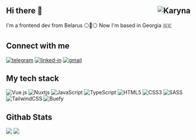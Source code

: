 ## Hi there 👋 <img src="https://visitcount.itsvg.in/api?id=karyna4k&label=Profile%20Views&color=0&icon=0&pretty=true" alt="Karyna" align=right />

I'm a frontend dev from Belarus ⚪🔴⚪
Now I'm based in Georgia 🇬🇪

## Connect with me

[<img alt="telegram" src="https://img.shields.io/badge/telegram-%232992d5.svg?&logo=telegram" />](https://t.me/kanasano/) [<img alt="linked-in" src="https://img.shields.io/badge/linkedin-%230077B5.svg?&logo=linkedin&logoColor=white" />](https://www.linkedin.com/in/karyna-kananovich/) [<img alt="gmail" src="https://img.shields.io/badge/gmail-%23D85140.svg?&logo=gmail&logoColor=white" />](mailto:karyna4k.dev@gmail.com)

## My tech stack

![Vue.js](https://img.shields.io/badge/vuejs-%2335495e.svg?style=for-the-badge&logo=vuedotjs&logoColor=%234FC08D) ![Nuxtjs](https://img.shields.io/badge/Nuxt-002E3B?style=for-the-badge&logo=nuxtdotjs&logoColor=#00DC82) ![JavaScript](https://img.shields.io/badge/javascript-%23323330.svg?style=for-the-badge&logo=javascript&logoColor=%23F7DF1E) ![TypeScript](https://img.shields.io/badge/typescript-%23007ACC.svg?style=for-the-badge&logo=typescript&logoColor=white)
![HTML5](https://img.shields.io/badge/html5-%23E34F26.svg?style=for-the-badge&logo=html5&logoColor=white) ![CSS3](https://img.shields.io/badge/css3-%231572B6.svg?style=for-the-badge&logo=css3&logoColor=white) ![SASS](https://img.shields.io/badge/SASS-hotpink.svg?style=for-the-badge&logo=SASS&logoColor=white) ![TailwindCSS](https://img.shields.io/badge/tailwindcss-%2338B2AC.svg?style=for-the-badge&logo=tailwind-css&logoColor=white) ![Buefy](https://img.shields.io/badge/Buefy-7957D5?style=for-the-badge&logo=buefy&logoColor=48289E)

## Githab Stats

![](http://github-profile-summary-cards.vercel.app/api/cards/stats?username=karyna4k&theme=nord_bright) ![](http://github-profile-summary-cards.vercel.app/api/cards/repos-per-language?username=karyna4k&theme=nord_bright)
